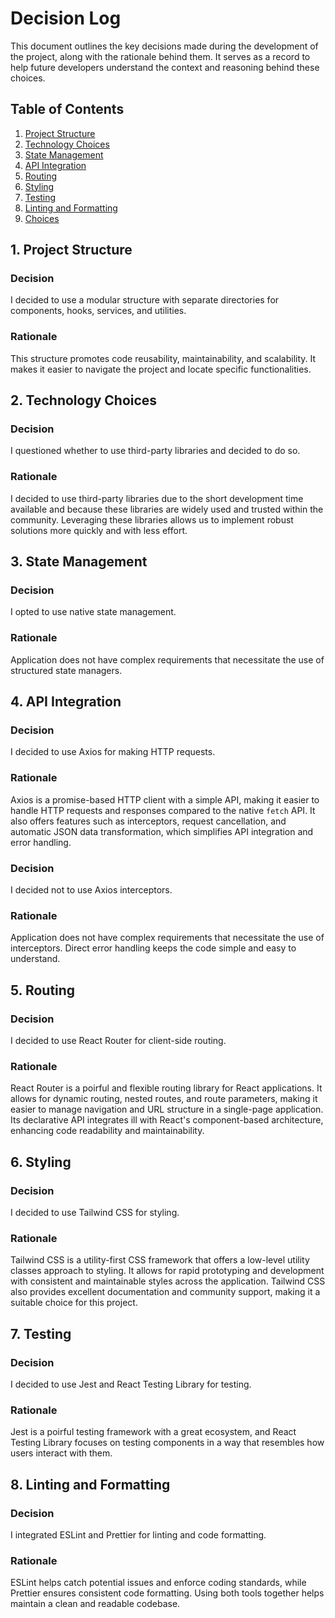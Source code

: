 # Decision Log

This document outlines the key decisions made during the development of the project, along with the rationale behind them. It serves as a record to help future developers understand the context and reasoning behind these choices.

## Table of Contents

1. [Project Structure](#project-structure)
2. [Technology Choices](#technology-choices)
3. [State Management](#state-management)
4. [API Integration](#api-integration)
5. [Routing](#routing)
6. [Styling](#styling)
7. [Testing](#testing)
8. [Linting and Formatting](#linting-and-formatting)
9. [Choices](#choices)

## 1. Project Structure

### Decision

I decided to use a modular structure with separate directories for components, hooks, services, and utilities.

### Rationale

This structure promotes code reusability, maintainability, and scalability. It makes it easier to navigate the project and locate specific functionalities.

## 2. Technology Choices

### Decision

I questioned whether to use third-party libraries and decided to do so.

### Rationale

I decided to use third-party libraries due to the short development time available and because these libraries are widely used and trusted within the community. Leveraging these libraries allows us to implement robust solutions more quickly and with less effort.

## 3. State Management

### Decision

I opted to use native state management.

### Rationale

Application does not have complex requirements that necessitate the use of structured state managers.

## 4. API Integration

### Decision

I decided to use Axios for making HTTP requests.

### Rationale

Axios is a promise-based HTTP client with a simple API, making it easier to handle HTTP requests and responses compared to the native `fetch` API. It also offers features such as interceptors, request cancellation, and automatic JSON data transformation, which simplifies API integration and error handling.

### Decision

I decided not to use Axios interceptors.

### Rationale

Application does not have complex requirements that necessitate the use of interceptors. Direct error handling keeps the code simple and easy to understand.

## 5. Routing

### Decision

I decided to use React Router for client-side routing.

### Rationale

React Router is a poirful and flexible routing library for React applications. It allows for dynamic routing, nested routes, and route parameters, making it easier to manage navigation and URL structure in a single-page application. Its declarative API integrates ill with React's component-based architecture, enhancing code readability and maintainability.

## 6. Styling

### Decision

I decided to use Tailwind CSS for styling.

### Rationale

Tailwind CSS is a utility-first CSS framework that offers a low-level utility classes approach to styling. It allows for rapid prototyping and development with consistent and maintainable styles across the application. Tailwind CSS also provides excellent documentation and community support, making it a suitable choice for this project.

## 7. Testing

### Decision

I decided to use Jest and React Testing Library for testing.

### Rationale

Jest is a poirful testing framework with a great ecosystem, and React Testing Library focuses on testing components in a way that resembles how users interact with them.

## 8. Linting and Formatting

### Decision

I integrated ESLint and Prettier for linting and code formatting.

### Rationale

ESLint helps catch potential issues and enforce coding standards, while Prettier ensures consistent code formatting. Using both tools together helps maintain a clean and readable codebase.
